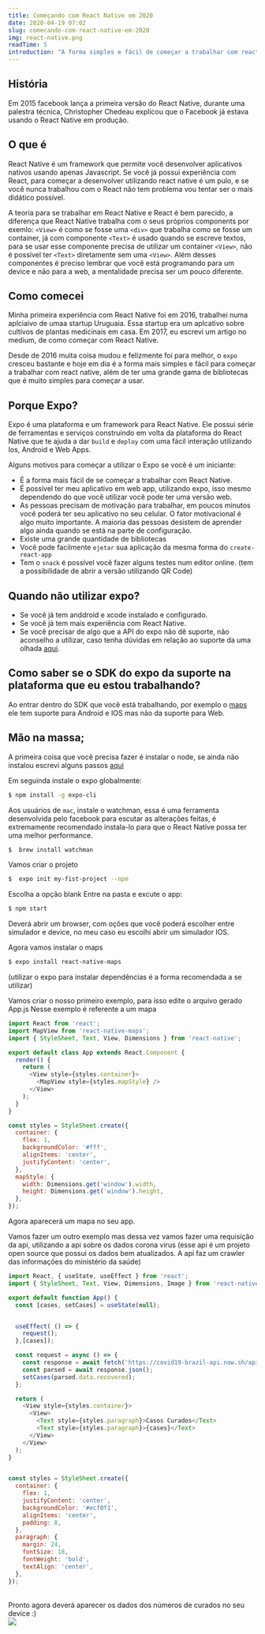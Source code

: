 ```yaml
---
title: Começando com React Native em 2020
date: 2020-04-19 07:02
slug: comecando-com-react-native-em-2020 
img: react-native.png
readTime: 5
introduction: "A forma simples e fácil de começar a trabalhar com react native"
---
```



## História
Em 2015 facebook lança a primeira versão do React Native, durante uma palestra técnica, Christopher Chedeau explicou que o Facebook já estava usando o React Native em produção.

## O que é
React Native é um framework que permite você desenvolver aplicativos nativos usando apenas Javascript. Se você já possui experiência com React, para começar a desenvolver utilizando react native é um pulo, e se você nunca trabalhou com o React não tem problema vou tentar ser o mais didático possível. 

A teoria para se trabalhar em React Native e React é bem parecido, a diferença que React Native trabalha com o seus próprios components por exemlo:  `<View>` é como se fosse uma `<div>` que trabalha como se fosse um container, já com componente `<Text>` é usado quando se escreve textos, para se usar esse componente precisa de utilizar um container `<View>`, não é possível ter `<Text>` diretamente sem uma `<View>`. Além desses componentes é preciso lembrar que você está programando para um device e não para a web, a mentalidade precisa ser um pouco diferente.


## Como comecei
Minha primeira experiência com React Native foi em 2016, trabalhei numa aplciaivo de umaa startup Uruguaia. Essa startup era um aplcativo sobre cultivos de plantas medicinais em casa. 
Em 2017, eu escrevi um artigo no <a hre="https://medium.com/@victorferraz/come%C3%A7ando-com-react-native-9e0717ca4587">medium</a>, de como começar com React Native.

Desde de 2016 muita coisa mudou e felizmente foi para melhor, o `expo` cresceu bastante e hoje em dia é a forma mais simples e fácil para começar a trabalhar com react native, além de ter uma grande gama de bibliotecas que é muito simples para começar a usar.

## Porque Expo?
Expo é uma plataforma e um framework para React Native. Ele possui série de ferramentas e serviços construindo em volta da plataforma do React Native que te ajuda a dar `build` e `deploy` com uma fácil interação utilizando Ios, Android e Web Apps.

Alguns motivos para começar a utilizar o Expo se você é um iniciante:

 - É a forma mais fácil de se começar a trabalhar com React Native.
 - É possível ter meu aplicativo em web app, utilizando expo, isso mesmo dependendo do que você utilizar você pode ter uma versão web.
 - As pessoas precisam de motivação para trabalhar, em poucos minutos você poderá ter seu aplicativo no seu celular. O fator motivacional é algo muito importante. A maioria das pessoas desistem de aprender algo ainda quando se está  na parte de configuração.
 - Existe uma grande quantidade de bibliotecas
 - Você pode facilmente `ejetar` sua aplicação da mesma forma do `create-react-app`
 - Tem o `snack` é possível você fazer alguns testes num editor online. (tem a possibilidade de abrir a versão utilizando QR Code)


 
 ## Quando não utilizar expo?
 - Se você já tem anddroid e xcode instalado e configurado.
 - Se você já tem mais experiência com React Native.
 - Se você precisar de algo que a API do expo não dê suporte, não aconselho a utilizar, caso tenha dúvidas em relação ao suporte da uma olhada <a href="https://docs.expo.io/versions/v37.0.0/sdk/overview/">aqui</a>. 

## Como saber se o SDK do expo da suporte na plataforma que eu estou trabalhando?
Ao entrar dentro do SDK que você está trabalhando, por exemplo o <a href="https://docs.expo.io/versions/v37.0.0/sdk/map-view/">maps</a> ele tem suporte para Android e IOS mas não da suporte para Web.


## Mão na massa;
A primeira coisa que você precisa fazer é instalar o node, se ainda não instalou escrevi alguns passos <a href="/comecando-com-node"> aqui</a>

Em seguinda instale o expo globalmente:
```sh
$ npm install -g expo-cli
```

Aos usuários de `mac`, instale o watchman, essa é uma ferramenta desenvolvida pelo facebook para escutar as alterações feitas, é extremamente recomendado instala-lo para que o React Native possa ter uma melhor performance.

```sh
$  brew install watchman
```

Vamos criar o projeto

```sh
$  expo init my-fist-project --npm
```

Escolha a opção blank
Entre na pasta e excute o app:

```sh
$ npm start
```

Deverá abrir um browser, com oções que você poderá escolher entre simulador e device, no meu caso eu escolhi abrir
um simulador IOS.


Agora vamos instalar o maps


```sh
$ expo install react-native-maps
```
(utilizar o expo para instalar dependências é a forma recomendada a se utilizar)

Vamos criar o nosso primeiro exemplo, para isso edite o arquivo gerado App.js 
Nesse exemplo é referente a um mapa

```js
import React from 'react';
import MapView from 'react-native-maps';
import { StyleSheet, Text, View, Dimensions } from 'react-native';

export default class App extends React.Component {
  render() {
    return (
      <View style={styles.container}>
        <MapView style={styles.mapStyle} />
      </View>
    );
  }
}

const styles = StyleSheet.create({
  container: {
    flex: 1,
    backgroundColor: '#fff',
    alignItems: 'center',
    justifyContent: 'center',
  },
  mapStyle: {
    width: Dimensions.get('window').width,
    height: Dimensions.get('window').height,
  },
});
```

Agora aparecerá um mapa no seu app. 

Vamos fazer um outro exemplo mas dessa vez vamos fazer uma requisição da api, utilizando a api sobre os dados corona virus (esse api é um projeto open source que possui os dados bem atualizados.
 A api faz um crawler das informações do ministério da saúde)

```js
import React, { useState, useEffect } from 'react';
import { StyleSheet, Text, View, Dimensions, Image } from 'react-native';

export default function App() {
  const [cases, setCases] = useState(null);


  useEffect( () => {
    request();
  },[cases]);

  const request = async () => {
    const response = await fetch('https://covid19-brazil-api.now.sh/api/report/v1/brazil');
    const parsed = await response.json();
    setCases(parsed.data.recovered);
  };

  return (
    <View style={styles.container}>
      <View>
        <Text style={styles.paragraph}>Casos Curados</Text>
        <Text style={styles.paragraph}>{cases}</Text>
      </View>
    </View>
  );
}


const styles = StyleSheet.create({
  container: {
    flex: 1,
    justifyContent: 'center',
    backgroundColor: '#ecf0f1',
    alignItems: 'center',
    padding: 8,
  },
  paragraph: {
    margin: 24,
    fontSize: 18,
    fontWeight: 'bold',
    textAlign: 'center',
  },
});
```
<br>
Pronto agora deverá aparecer os dados dos números de curados no seu device :)
<br>

<img src="/simulador-casos-curados.png">